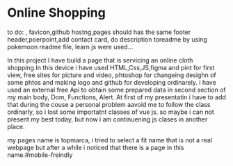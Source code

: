 # Online Shopping

to do: , favicon,github hostng,pages should has the same footer header,poerpoint,add contact card, do description toreadme by using pokemoon readme file, learn js were used...

In this project I have build a page that is servicing an online cloth shopping.In this device i have used HTML,Css,JS,figma and pint for first view, free sites for picture and video, phtoshop for changeing desighn of some phtos and making logo and github for developing ordinarely.
i have used an external free Api to obtain some prepared data in second section of my main body, Dom, Functions, Alert. At first of my presentatin i have to add that during the couse a personal problem aavoid me to follow the class ordinarly, so i lost some importatnt classes of vue js. so maybe i can not present my best today, but now i am continuening js clases in another place.

my pages name is topmarca, i tried to select a fit name that is not a real webpage but after a while i noticed that there is a page in this name.#mobile-freindly
